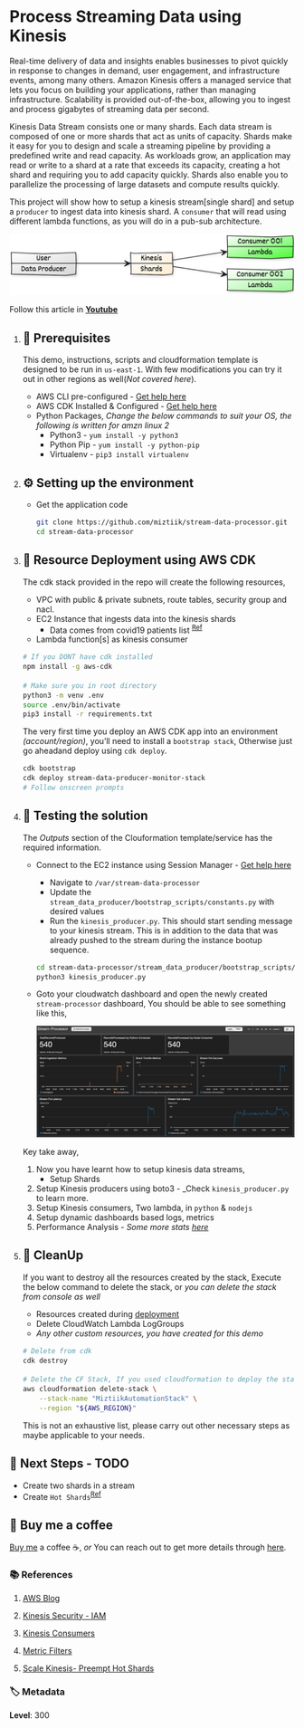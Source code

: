 # Process Streaming Data using Kinesis

Real-time delivery of data and insights enables businesses to pivot quickly in response to changes in demand, user engagement, and infrastructure events, among many others. Amazon Kinesis offers a managed service that lets you focus on building your applications, rather than managing infrastructure. Scalability is provided out-of-the-box, allowing you to ingest and process gigabytes of streaming data per second.

Kinesis Data Stream consists one or many shards. Each data stream is composed of one or more shards that act as units of capacity. Shards make it easy for you to design and scale a streaming pipeline by providing a predefined write and read capacity. As workloads grow, an application may read or write to a shard at a rate that exceeds its capacity, creating a hot shard and requiring you to add capacity quickly. Shards also enable you to parallelize the processing of large datasets and compute results quickly.

This project will show how to setup a kinesis stream[single shard] and setup a `producer` to ingest data into kinesis shard. A `consumer` that will read using different lambda functions, as you will do in a pub-sub architecture.

  ![Miztiik Serverless Lambda Profiler AWS XRay](images/miztiik-stream-data-processor-architecture-00.png)

  Follow this article in **[Youtube](https://www.youtube.com/c/ValaxyTechnologies)**

1. ## 🧰 Prerequisites

    This demo, instructions, scripts and cloudformation template is designed to be run in `us-east-1`. With few modifications you can try it out in other regions as well(_Not covered here_).

    - AWS CLI pre-configured - [Get help here](https://youtu.be/TPyyfmQte0U)
    - AWS CDK Installed & Configured - [Get help here](https://www.youtube.com/watch?v=MKwxpszw0Rc)
    - Python Packages, _Change the below commands to suit your OS, the following is written for amzn linux 2_
        - Python3 - `yum install -y python3`
        - Python Pip - `yum install -y python-pip`
        - Virtualenv - `pip3 install virtualenv`

1. ## ⚙️ Setting up the environment

    - Get the application code

        ```bash
        git clone https://github.com/miztiik/stream-data-processor.git
        cd stream-data-processor
        ```

1. ## 🚀 Resource Deployment using AWS CDK

    The cdk stack provided in the repo will create the following resources,
    - VPC with public & private subnets, route tables, security group and nacl.
    - EC2 Instance that ingests data into the kinesis shards
        - Data comes from covid19 patients list <sup>[Ref](#-references)</sup>
    - Lambda function[s] as kinesis consumer

    ```bash
    # If you DONT have cdk installed
    npm install -g aws-cdk

    # Make sure you in root directory
    python3 -m venv .env
    source .env/bin/activate
    pip3 install -r requirements.txt
    ```

    The very first time you deploy an AWS CDK app into an environment _(account/region)_, you’ll need to install a `bootstrap stack`, Otherwise just go aheadand   deploy using `cdk deploy`.

    ```bash
    cdk bootstrap
    cdk deploy stream-data-producer-monitor-stack
    # Follow onscreen prompts
    ```

1. ## 🔬 Testing the solution

    The _Outputs_ section of the Clouformation template/service has the required information.

    - Connect to the EC2 instance using Session Manager - [Get help here](https://www.youtube.com/watch?v=-ASMtZBrx-k)
        - Navigate to `/var/stream-data-processor`
        - Update the `stream_data_producer/bootstrap_scripts/constants.py` with desired values
        - Run the `kinesis_producer.py`. This should start sending message to your kinesis stream. This is in addition to the data that was already pushed to the stream during the instance bootup sequence.

        ```bash
        cd stream-data-processor/stream_data_producer/bootstrap_scripts/
        python3 kinesis_producer.py
        ```

    - Goto your cloudwatch dashboard and open the newly created `stream-processor` dashboard, You should be able to see something like this,

        ![miztiik-stream-data-processor-cloudwatch-dashboard](images/miztiik-stream-data-processor-architecture-cloudwatch-black.png)

    Key take away,
    1. Now you have learnt how to setup kinesis data streams,
        - Setup Shards
    1. Setup Kinesis producers using boto3 - _Check `kinesis_producer.py` to learn more.
    1. Setup Kinesis consumers, Two lambda, in `python` & `nodejs`
    1. Setup dynamic dashboards based logs, metrics
    1. Performance Analysis - _Some more stats [here](performance_stats.md)_

1. ## 🧹 CleanUp

    If you want to destroy all the resources created by the stack, Execute the below command to delete the stack, or _you can delete the stack from console as well_

    - Resources created during [deployment](#-resource-deployment-using-aws-cdk)
    - Delete CloudWatch Lambda LogGroups
    - _Any other custom resources, you have created for this demo_

    ```bash
    # Delete from cdk
    cdk destroy

    # Delete the CF Stack, If you used cloudformation to deploy the stack.
    aws cloudformation delete-stack \
        --stack-name "MiztiikAutomationStack" \
        --region "${AWS_REGION}"
    ```

    This is not an exhaustive list, please carry out other necessary steps as maybe applicable to your needs.

## 📝 Next Steps - TODO

- Create two shards in a stream
- Create `Hot Shards`<sup>[Ref](#-references)</sup>

## 👋 Buy me a coffee

[Buy me](https://paypal.me/valaxy) a coffee ☕, _or_ You can reach out to get more details through [here](https://youtube.com/c/valaxytechnologies/about).

### 📚 References

1. [AWS Blog](https://dataprocessing.wildrydes.com/streaming-data.html)

1. [Kinesis Security - IAM](https://docs.aws.amazon.com/streams/latest/dev/controlling-access.html)
1. [Kinesis Consumers](https://docs.aws.amazon.com/lambda/latest/dg/with-kinesis-create-package.html)
1. [Metric Filters](https://docs.aws.amazon.com/AmazonCloudWatch/latest/logs/FilterAndPatternSyntax.html)
1. [Scale Kinesis- Preempt Hot Shards](https://aws.amazon.com/blogs/big-data/under-the-hood-scaling-your-kinesis-data-streams)

### 🏷️ Metadata

**Level**: 300
